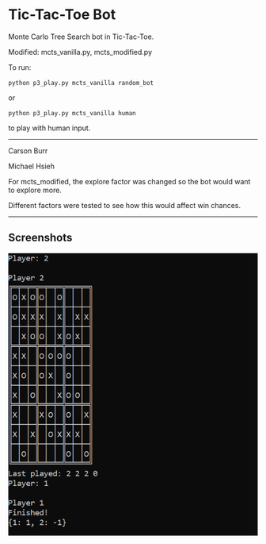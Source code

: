 # Tic-Tac-Toe Bot
Monte Carlo Tree Search bot in Tic-Tac-Toe.

Modified: mcts_vanilla.py, mcts_modified.py

To run: 

```
python p3_play.py mcts_vanilla random_bot
```

or

```
python p3_play.py mcts_vanilla human
```

to play with human input.

---

Carson Burr

Michael Hsieh

For mcts_modified, the explore factor was
changed so the bot would want to explore more.

Different factors were tested to see
how this would affect win chances.

---

## Screenshots
![screenshot](p3_1.PNG)
